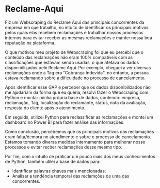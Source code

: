 # Reclame-Aqui
Fiz um Webscraping do Reclame Aqui das principais concorrentes da empresa em que trabalho, no intuito de identificar os principais motivos pelos quais elas recebem reclamações e trabalhar nossos processos internos para evitar receber as mesmas reclamações e manter nossa boa reputação na plataforma.

O que motivou meu projeto de Webscraping foi que eu percebi que o conteúdo das reclamações não eram 100% compatíveis com as classificações que estavam sendo usadas, o que afetava os dados disponibilizados pelo Reclame Aqui. Por exemplo, cheguei a ver diversas reclamações onde a Tag era "Cobrança Indevida", no entanto, a pessoa estava reclamando sobre a dificuldade no processo de cancelamento.

Após identificar esse GAP e perceber que os dados disponibilizados não me ajudariam da forma que eu queria, resolvi fazer o Webscraping com Python e montar minha própria base de dados, contendo: empresa, reclamação, Tag, localização do reclamante, status, nota da avaliação, resposta do cliente após o atendimento.

Em seguida, utilizei Python para reclassificar as reclamações e montei um dashboard no Power BI para fazer análise das informações.

Como conclusão, percebemos que os principais motivos das reclamações eram falta/demora no atendimento e sobre o processo de cancelamento. Estamos tomando diversa medidas internamento para melhorar nosso processos e evitar recber reclamações desse mesmo tipo.

Por fim, com o intuíto de praticar um pouco mais dos meus conhecimentos de Python, também utilei a base de dados para:
- Identificar palavras chaves mais mencionadas;
- Analisar a tendência temporal das reclamções de uma das concorrentes.
